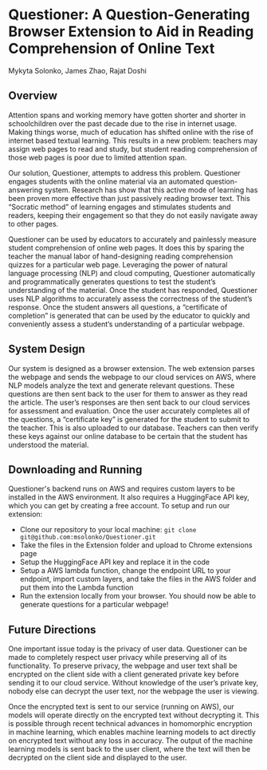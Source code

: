 # Questioner: A Question-Generating Browser Extension to Aid in Reading Comprehension of Online Text

Mykyta Solonko, James Zhao, Rajat Doshi


## Overview

Attention spans and working memory have gotten shorter and shorter in schoolchildren over the past decade due to the rise in internet usage. Making things worse, much of education has shifted online with the rise of internet based textual learning. This results in a new problem: teachers may assign web pages to read and study, but student reading comprehension of those web pages is poor due to limited attention span. 

Our solution, Questioner, attempts to address this problem. Questioner engages students with the online material via an automated question-answering system. Research has show that this active mode of learning has been proven more effective than just passively reading browser text. This “Socratic method” of learning engages and stimulates students and readers, keeping their engagement so that they do not easily navigate away to other pages. 

Questioner can be used by educators to accurately and painlessly measure student comprehension of online web pages. It does this by sparing the teacher the manual labor of hand-designing reading comprehension quizzes for a particular web page. Leveraging the power of natural language processing (NLP) and cloud computing, Questioner automatically and programmatically generates questions to test the student’s understanding of the material. Once the student has responded, Questioner uses NLP algorithms to accurately assess the correctness of the student’s response. Once the student answers all questions, a “certificate of completion” is generated that can be used by the educator to quickly and conveniently assess a student’s understanding of a particular webpage. 


## System Design

Our system is designed as a browser extension. The web extension parses the webpage and sends the webpage to our cloud services on AWS, where NLP models analyze the text and generate relevant questions. These questions are then sent back to the user for them to answer as they read the article. The user’s responses are then sent back to our cloud services for assessment and evaluation. Once the user accurately completes all of the questions, a “certificate key” is generated for the student to submit to the teacher. This is also uploaded to our database. Teachers can then verify these keys against our online database to be certain that the student has understood the material.


## Downloading and Running

Questioner's backend runs on AWS and requires custom layers to be installed in the AWS environment. It also requires a HuggingFace API key, which you can get by creating a free account. To setup and run our extension:
- Clone our repository to your local machine: `git clone git@github.com:msolonko/Questioner.git`
- Take the files in the Extension folder and upload to Chrome extensions page
- Setup the HuggingFace API key and replace it in the code
- Setup a AWS lambda function, change the endpoint URL to your endpoint, import custom layers, and take the files in the AWS folder and put them into the Lambda function
- Run the extension locally from your browser. You should now be able to generate questions for a particular webpage! 


## Future Directions 

One important issue today is the privacy of user data. Questioner can be made to completely respect user privacy while preserving all of its functionality. To preserve privacy, the webpage and user text shall be encrypted on the client side with a client generated private key before sending it to our cloud service. Without knowledge of the user’s private key, nobody else can decrypt the user text, nor the webpage the user is viewing.

Once the encrypted text is sent to our service (running on AWS), our models will operate directly on the encrypted text without decrypting it. This is possible through recent technical advances in homomorphic encryption in machine learning, which enables machine learning models to act directly on encrypted text without any loss in accuracy. The output of the machine learning models is sent back to the user client, where the text will then be decrypted on the client side and displayed to the user.


